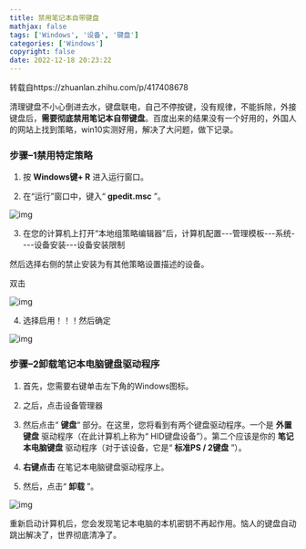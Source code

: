 ```yaml
---
title: 禁用笔记本自带键盘
mathjax: false
tags: ['Windows', '设备', '键盘']
categories: ['Windows']
copyright: false
date: 2022-12-18 20:23:22
---
```


转载自https://zhuanlan.zhihu.com/p/417408678

<!-- More -->

清理键盘不小心倒进去水，键盘联电，自己不停按键，没有规律，不能拆除，外接键盘后，**需要彻底禁用笔记本自带键盘**。百度出来的结果没有一个好用的，外国人的网站上找到策略，win10实测好用，解决了大问题，做下记录。

### **步骤–1禁用特定策略**

1. 按 **Windows键+ R** 进入运行窗口。

2. 在“运行”窗口中，键入“ **gpedit.msc** ”。

![img](%E7%A6%81%E7%94%A8%E7%AC%94%E8%AE%B0%E6%9C%AC%E5%8E%9F%E6%9C%89%E9%94%AE%E7%9B%98/v2-76ca2d4c7c6cc75b1184c43d08ebc0c1_720w.webp)

3. 在您的计算机上打开“本地组策略编辑器”后，计算机配置---管理模板---系统----设备安装---设备安装限制

然后选择右侧的禁止安装为有其他策略设置描述的设备。

双击

![img](%E7%A6%81%E7%94%A8%E7%AC%94%E8%AE%B0%E6%9C%AC%E5%8E%9F%E6%9C%89%E9%94%AE%E7%9B%98/v2-ab2b5fef10056c7b8d4e7976e12692ea_720w.webp)

4. 选择启用！！！然后确定

![img](%E7%A6%81%E7%94%A8%E7%AC%94%E8%AE%B0%E6%9C%AC%E5%8E%9F%E6%9C%89%E9%94%AE%E7%9B%98/v2-108c975e324bad5df419b9269989b89a_720w.webp)

### 步骤–2卸载笔记本电脑键盘驱动程序

1. 首先，您需要右键单击左下角的Windows图标。

2. 之后，点击设备管理器

3. 然后点击“ **键盘**“ 部分。在这里，您将看到有两个键盘驱动程序。一个是 **外置键盘** 驱动程序（在此计算机上称为“ HID键盘设备”）。第二个应该是你的 **笔记本电脑键盘** 驱动程序（对于该设备，它是“ **标准PS / 2键盘** ”）。

4. **右键点击** 在笔记本电脑键盘驱动程序上。

5. 然后，点击“ **卸载** ”。

![img](%E7%A6%81%E7%94%A8%E7%AC%94%E8%AE%B0%E6%9C%AC%E5%8E%9F%E6%9C%89%E9%94%AE%E7%9B%98/v2-570b11b4fb332f0f8a62f497c6f970ab_720w.webp)

重新启动计算机后，您会发现笔记本电脑的本机密钥不再起作用。恼人的键盘自动跳出解决了，世界彻底清净了。

